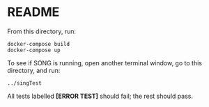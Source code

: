 # README
From this directory, run:
```
docker-compose build
docker-compose up
```

To see if SONG is running, open another terminal window, go to this directory, and run:
```
../singTest
```

All tests labelled **[ERROR TEST]** should fail; the rest should pass. 
